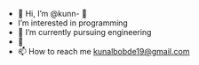 - 👋 Hi, I’m @kunn- 👀
-  I’m interested in programming
- 🌱 I’m currently pursuing engineering
- 💞️
- 📫 How to reach me kunalbobde19@gmail.com

<!---
kunnub/kunnub is a ✨ special ✨ repository because its `README.md` (this file) appears on your GitHub profile.
You can click the Preview link to take a look at your changes.
--->
